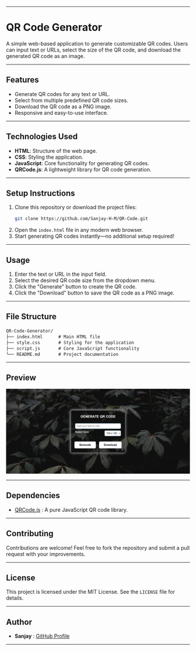 
---

# **QR Code Generator**

A simple web-based application to generate customizable QR codes. Users can input text or URLs, select the size of the QR code, and download the generated QR code as an image.

---

## **Features**
- Generate QR codes for any text or URL.
- Select from multiple predefined QR code sizes.
- Download the QR code as a PNG image.
- Responsive and easy-to-use interface.

---

## **Technologies Used**
- **HTML**: Structure of the web page.
- **CSS**: Styling the application.
- **JavaScript**: Core functionality for generating QR codes.
- **QRCode.js**: A lightweight library for QR code generation.

---

## **Setup Instructions**
1. Clone this repository or download the project files:
   ```bash
   git clone https://github.com/Sanjay-H-M/QR-Code.git
   ```
2. Open the `index.html` file in any modern web browser.
3. Start generating QR codes instantly—no additional setup required!

---

## **Usage**
1. Enter the text or URL in the input field.
2. Select the desired QR code size from the dropdown menu.
3. Click the "Generate" button to create the QR code.
4. Click the "Download" button to save the QR code as a PNG image.

---

## **File Structure**
```
QR-Code-Generator/
├── index.html      # Main HTML file
├── style.css       # Styling for the application
├── script.js       # Core JavaScript functionality
└── README.md       # Project documentation
```

---

## **Preview**
![Preview of the QR Code Generator](preview.jpg)

---

## **Dependencies**
- [QRCode.js](https://github.com/davidshimjs/qrcodejs) : A pure JavaScript QR code library.

---

## **Contributing**
Contributions are welcome! Feel free to fork the repository and submit a pull request with your improvements.

---

## **License**
This project is licensed under the MIT License. See the `LICENSE` file for details.

---

## **Author**
- **Sanjay** : [GitHub Profile](https://github.com/Sanjay-H-M/QR-Code.git) 

---
